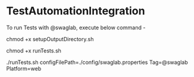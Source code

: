 # TestAutomationIntegration

To run Tests with @swaglab, execute below command - 

chmod +x setupOutputDirectory.sh

chmod +x runTests.sh

./runTests.sh configFilePath=./config/swaglab.properties Tag=@swaglab Platform=web


